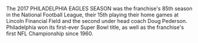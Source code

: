 The 2017 PHILADELPHIA EAGLES SEASON was the franchise's 85th season in the National Football League, their 15th playing their home games at Lincoln Financial Field and the second under head coach Doug Pederson. Philadelphia won its first-ever Super Bowl title, as well as the franchise's first NFL Championship since 1960.

